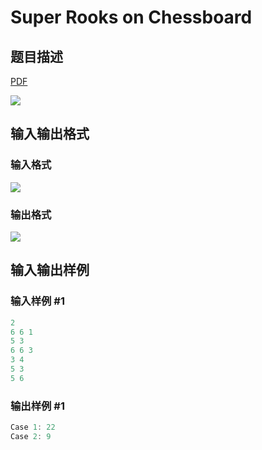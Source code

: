# Super Rooks on Chessboard

## 题目描述

[problemUrl]: https://uva.onlinejudge.org/index.php?option=com_onlinejudge&Itemid=8&category=602&page=show_problem&problem=4358

[PDF](https://uva.onlinejudge.org/external/126/p12633.pdf)

![](https://cdn.luogu.com.cn/upload/vjudge_pic/UVA12633/f4ede15c949558e8f537a9f410a7acc1e275e5d5.png)

## 输入输出格式

### 输入格式

![](https://cdn.luogu.com.cn/upload/vjudge_pic/UVA12633/a0cd8b642da9c006c5b92cd41280b2ee600e9583.png)

### 输出格式

![](https://cdn.luogu.com.cn/upload/vjudge_pic/UVA12633/c8d3ae203b3d1c46a791797909463f4054a6f2b1.png)

## 输入输出样例

### 输入样例 #1

```cpp
2
6 6 1
5 3
6 6 3
3 4
5 3
5 6
```


### 输出样例 #1

```cpp
Case 1: 22
Case 2: 9
```


